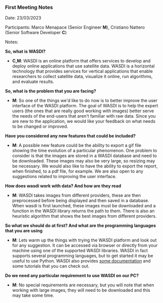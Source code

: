 ### First Meeting Notes

Date: 23/03/2023

Participants: Marco Menapace (Senior Engineer **M**), Cristiano Nattero (Senior Software Developer **C**)

Notes:

**So, what is WASDI?**
- **C,M**: WASDI is an online platform that offers services to develop and deploy online applications that use satellite data. WASDI is a horizontal technology that provides services for vertical applications that enable researchers to collect satellite data, visualize it online, run algorithms, and evaluate results.


**So, what is the problem that you are facing?** 
- **M**: So one of the things we'd like to do now is to better improve the user interface of the WASDI platform. The goal of WASDI is to help the expert users (the ones that are really good working with images) better serve the needs of the end-users that aren't familiar with raw data. Since you are new to the application, we would like your feedback on what needs to be changed or improved.

**Have you considered any new features that could be included?**
- **M**: A possible new feature could be the ability to export a gif file showing the time evolution of a particular phenomenon. One problem to consider is that the images are stored in a WASDI database and need to be downloaded. These images may also be very large, so resizing may be necessary.
We would also like to have the ability to export the report, when finished, to a pdf file, for example. We are also open to any suggestions related to improving the user interface.

**How does wasdi work with data? And how are they read**
- **M**: WASDI takes images from different providers, these are then preprocessed before being displayed and then saved in a database. When wasdi is first launched, these images must be downloaded and a function in the WASDI library returns the path to them. There is also an heuristic algorithm that shows the best images from different providers.

**So what we should do at first? And what are the programming languages that you are using**
- **M**: Lets warm up the things with trying the WASDI platform and look out for any suggestion. It can be accessed via browser or directly from your machine using one of the supported WASDI libraries. WASDI in fact supports several programming languages, but to get started it may be useful to use Python. WASDI also provides [some documentation](https://wasdi.readthedocs.io/en/latest/index.html#) and some tutorials that you can check out.

**Do we need any particular requirement to use WASDI on our PC?**
- **M**: No special requirements are necessary, but you will note that when working with large images, they will need to be downloaded and this may take some time.